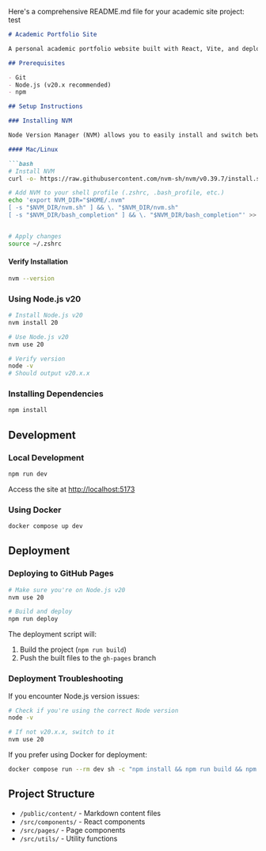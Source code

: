 Here's a comprehensive README.md file for your academic site project:
test
```markdown
# Academic Portfolio Site

A personal academic portfolio website built with React, Vite, and deployed on GitHub Pages.

## Prerequisites

- Git
- Node.js (v20.x recommended)
- npm

## Setup Instructions

### Installing NVM

Node Version Manager (NVM) allows you to easily install and switch between Node.js versions.

#### Mac/Linux

```bash
# Install NVM
curl -o- https://raw.githubusercontent.com/nvm-sh/nvm/v0.39.7/install.sh | bash

# Add NVM to your shell profile (.zshrc, .bash_profile, etc.)
echo 'export NVM_DIR="$HOME/.nvm"
[ -s "$NVM_DIR/nvm.sh" ] && \. "$NVM_DIR/nvm.sh"  
[ -s "$NVM_DIR/bash_completion" ] && \. "$NVM_DIR/bash_completion"' >> ~/.zshrc


# Apply changes 
source ~/.zshrc
```

#### Verify Installation

```bash
nvm --version
```

### Using Node.js v20

```bash
# Install Node.js v20
nvm install 20

# Use Node.js v20
nvm use 20

# Verify version
node -v
# Should output v20.x.x
```

### Installing Dependencies

```bash
npm install
```

## Development

### Local Development

```bash
npm run dev
```

Access the site at [http://localhost:5173](http://localhost:5173)

### Using Docker

```bash
docker compose up dev
```

## Deployment

### Deploying to GitHub Pages

```bash
# Make sure you're on Node.js v20
nvm use 20

# Build and deploy
npm run deploy
```

The deployment script will:
1. Build the project (`npm run build`)
2. Push the built files to the `gh-pages` branch

### Deployment Troubleshooting

If you encounter Node.js version issues:

```bash
# Check if you're using the correct Node version
node -v

# If not v20.x.x, switch to it
nvm use 20
```

If you prefer using Docker for deployment:

```bash
docker compose run --rm dev sh -c "npm install && npm run build && npm run deploy"
```

## Project Structure

- `/public/content/` - Markdown content files
- `/src/components/` - React components
- `/src/pages/` - Page components
- `/src/utils/` - Utility functions
```